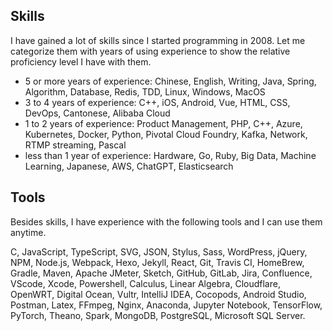 ## Skills

I have gained a lot of skills since I started programming in 2008. Let me categorize them with years of using experience to show the relative proficiency level I have with them.

* 5 or more years of experience: Chinese, English, Writing, Java, Spring, Algorithm, Database, Redis, TDD, Linux, Windows, MacOS
* 3 to 4 years of experience: C++, iOS, Android, Vue, HTML, CSS, DevOps, Cantonese, Alibaba Cloud
* 1 to 2 years of experience: Product Management, PHP, C++, Azure, Kubernetes, Docker, Python, Pivotal Cloud Foundry, Kafka, Network, RTMP streaming, Pascal
* less than 1 year of experience: Hardware, Go, Ruby, Big Data, Machine Learning, Japanese, AWS, ChatGPT, Elasticsearch


## Tools

Besides skills, I have experience with the following tools and I can use them anytime.

C, JavaScript, TypeScript, SVG, JSON, Stylus, Sass, WordPress, jQuery, NPM, Node.js, Webpack, Hexo, Jekyll, React, Git, Travis CI, HomeBrew, Gradle, Maven, Apache JMeter, Sketch, GitHub, GitLab, Jira, Confluence, VScode, Xcode, Powershell, Calculus, Linear Algebra, Cloudflare, OpenWRT, Digital Ocean, Vultr, IntelliJ IDEA, Cocopods, Android Studio, Postman, Latex, FFmpeg, Nginx, Anaconda, Jupyter Notebook, TensorFlow, PyTorch, Theano, Spark, MongoDB, PostgreSQL, Microsoft SQL Server.
